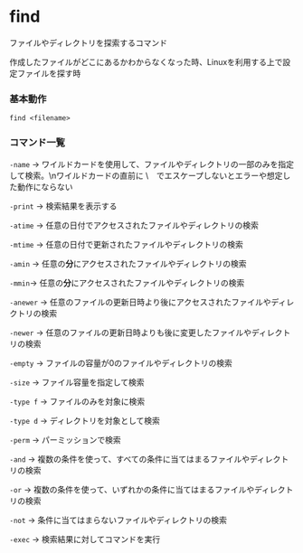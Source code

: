 # find

ファイルやディレクトリを探索するコマンド

作成したファイルがどこにあるかわからなくなった時、Linuxを利用する上で設定ファイルを探す時

### 基本動作

`find <filename>`

### コマンド一覧

`-name` -> ワイルドカードを使用して、ファイルやディレクトリの一部のみを指定して検索。\nワイルドカードの直前に \　でエスケープしないとエラーや想定した動作にならない

`-print` -> 検索結果を表示する

`-atime` -> 任意の日付でアクセスされたファイルやディレクトリの検索

`-mtime` -> 任意の日付で更新されたファイルやディレクトリの検索

`-amin` -> 任意の**分**にアクセスされたファイルやディレクトリの検索

`-mmin`-> 任意の**分**にアクセスされたファイルやディレクトリの検索

`-anewer` -> 任意のファイルの更新日時より後にアクセスされたファイルやディレクトリの検索

`-newer` -> 任意のファイルの更新日時よりも後に変更したファイルやディレクトリの検索

`-empty` -> ファイルの容量が0のファイルやディレクトリの検索

`-size` -> ファイル容量を指定して検索

`-type f` -> ファイルのみを対象に検索

`-type d` -> ディレクトリを対象として検索

`-perm` -> パーミッションで検索

`-and` -> 複数の条件を使って、すべての条件に当てはまるファイルやディレクトリの検索

`-or` -> 複数の条件を使って、いずれかの条件に当てはまるファイルやディレクトリの検索

`-not` -> 条件に当てはまらないファイルやディレクトリの検索

`-exec` -> 検索結果に対してコマンドを実行
